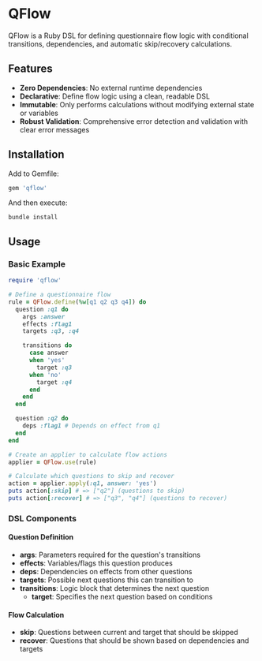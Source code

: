# QFlow

QFlow is a Ruby DSL for defining questionnaire flow logic with conditional transitions, dependencies, and automatic skip/recovery calculations.

## Features

- **Zero Dependencies**: No external runtime dependencies
- **Declarative**: Define flow logic using a clean, readable DSL
- **Immutable**: Only performs calculations without modifying external state or variables
- **Robust Validation**: Comprehensive error detection and validation with clear error messages

## Installation

Add to Gemfile:

```ruby
gem 'qflow'
```

And then execute:

```shell
bundle install
```

## Usage

### Basic Example

```ruby
require 'qflow'

# Define a questionnaire flow
rule = QFlow.define(%w[q1 q2 q3 q4]) do
  question :q1 do
    args :answer
    effects :flag1
    targets :q3, :q4

    transitions do
      case answer
      when 'yes'
        target :q3
      when 'no'
        target :q4
      end
    end
  end

  question :q2 do
    deps :flag1 # Depends on effect from q1
  end
end

# Create an applier to calculate flow actions
applier = QFlow.use(rule)

# Calculate which questions to skip and recover
action = applier.apply(:q1, answer: 'yes')
puts action[:skip] # => ["q2"] (questions to skip)
puts action[:recover] # => ["q3", "q4"] (questions to recover)
```

### DSL Components

#### Question Definition
- **args**: Parameters required for the question's transitions
- **effects**: Variables/flags this question produces
- **deps**: Dependencies on effects from other questions  
- **targets**: Possible next questions this can transition to
- **transitions**: Logic block that determines the next question
  - **target**: Specifies the next question based on conditions

#### Flow Calculation
- **skip**: Questions between current and target that should be skipped
- **recover**: Questions that should be shown based on dependencies and targets
